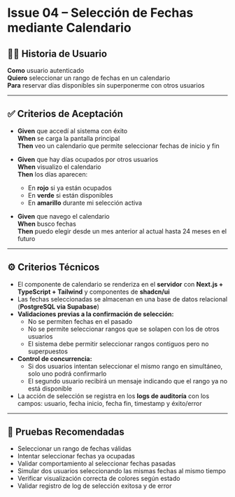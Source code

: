 # Issue 04 – Selección de Fechas mediante Calendario

## 🧑‍💻 Historia de Usuario

**Como** usuario autenticado  
**Quiero** seleccionar un rango de fechas en un calendario  
**Para** reservar días disponibles sin superponerme con otros usuarios

---

## ✅ Criterios de Aceptación

- **Given** que accedí al sistema con éxito  
  **When** se carga la pantalla principal  
  **Then** veo un calendario que permite seleccionar fechas de inicio y fin

- **Given** que hay días ocupados por otros usuarios  
  **When** visualizo el calendario  
  **Then** los días aparecen:  
  - En **rojo** si ya están ocupados  
  - En **verde** si están disponibles  
  - En **amarillo** durante mi selección activa

- **Given** que navego el calendario  
  **When** busco fechas  
  **Then** puedo elegir desde un mes anterior al actual hasta 24 meses en el futuro

---

## ⚙️ Criterios Técnicos

- El componente de calendario se renderiza en el **servidor** con **Next.js + TypeScript + Tailwind** y componentes de **shadcn/ui**
- Las fechas seleccionadas se almacenan en una base de datos relacional (**PostgreSQL via Supabase**)
- **Validaciones previas a la confirmación de selección:**
  - No se permiten fechas en el pasado
  - No se permite seleccionar rangos que se solapen con los de otros usuarios
  - El sistema debe permitir seleccionar rangos contiguos pero no superpuestos
- **Control de concurrencia:**
  - Si dos usuarios intentan seleccionar el mismo rango en simultáneo, solo uno podrá confirmarlo
  - El segundo usuario recibirá un mensaje indicando que el rango ya no está disponible
- La acción de selección se registra en los **logs de auditoría** con los campos: usuario, fecha inicio, fecha fin, timestamp y éxito/error

---

## 🧪 Pruebas Recomendadas

- Seleccionar un rango de fechas válidas
- Intentar seleccionar fechas ya ocupadas
- Validar comportamiento al seleccionar fechas pasadas
- Simular dos usuarios seleccionando las mismas fechas al mismo tiempo
- Verificar visualización correcta de colores según estado
- Validar registro de log de selección exitosa y de error
